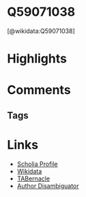 
Q59071038
=========
  
  [@wikidata:Q59071038]  
  

# Highlights

# Comments

## Tags

# Links
  
 * [Scholia Profile](https://scholia.toolforge.org/work/Q59071038)  
 * [Wikidata](https://www.wikidata.org/wiki/Q59071038)  
 * [TABernacle](https://tabernacle.toolforge.org/?#/tab/manual/Q59071038/P921%3BP4510)  
 * [Author Disambiguator](https://author-disambiguator.toolforge.org/work_item_oauth.php?id=Q59071038&batch_id=&match=1&author_list_id=&doit=Get+author+links+for+work)  
